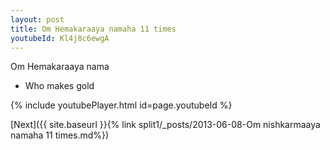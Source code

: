 ```yaml
---
layout: post
title: Om Hemakaraaya namaha 11 times
youtubeId: Kl4j8c6ewgA
---
```

 
 
Om Hemakaraaya nama 
 
 -  Who makes gold 
 
  
 
  
 
 
 
 
 
 


{% include youtubePlayer.html id=page.youtubeId %}
 
[Next]({{ site.baseurl }}{% link  split1/_posts/2013-06-08-Om nishkarmaaya namaha 11 times.md%})
 
